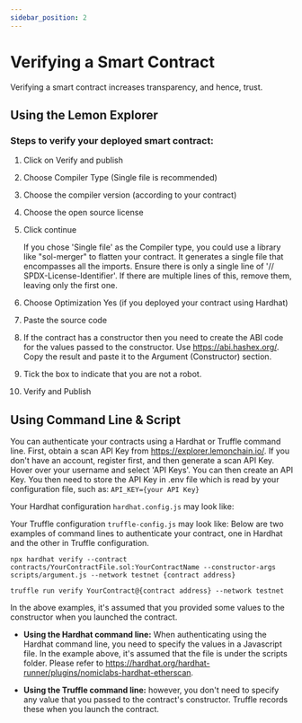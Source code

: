 ```yaml
---
sidebar_position: 2
---
```


# Verifying a Smart Contract

Verifying a smart contract increases transparency, and hence, trust. 

## Using the Lemon Explorer

### Steps to verify your deployed smart contract:

1. Click on Verify and publish
2. Choose Compiler Type (Single file is recommended)
3. Choose the compiler version (according to your contract)
4. Choose the open source license 
5. Click continue   

    If you chose 'Single file' as the Compiler type, you could use a library like "sol-merger" to flatten your contract. It generates a single file that encompasses all the imports. Ensure there is only a single line of '// SPDX-License-Identifier'. If there are multiple lines of this, remove them, leaving only the first one.
6. Choose Optimization Yes (if you deployed your contract using Hardhat) 
7. Paste the source code
8. If the contract has a constructor then you need to create the ABI code for the values passed to the constructor. Use https://abi.hashex.org/. Copy the result and paste it to the Argument (Constructor) section.
9. Tick the box to indicate that you are not a robot.
10. Verify and Publish

## Using Command Line & Script
You can authenticate your contracts using a Hardhat or Truffle command line. First, obtain a scan API Key from https://explorer.lemonchain.io/. If you don't have an account, register first, and then generate a scan API Key. Hover over your username and select 'API Keys'. You can then create an API Key.
You then need to store the API Key in .env file which is read by your configuration file, such as:
`API_KEY={your API Key}`

Your Hardhat configuration `hardhat.config.js` may look like:

Your Truffle configuration `truffle-config.js` may look like:
Below are two examples of command lines to authenticate your contract, one in Hardhat and the other in Truffle configuration.

`npx hardhat verify --contract contracts/YourContractFile.sol:YourContractName --constructor-args scripts/argument.js --network testnet {contract address}`

`truffle run verify YourContract@{contract address} --network testnet`

In the above examples, it's assumed that you provided some values to the constructor when you launched the contract.

- **Using the Hardhat command line:** When authenticating using the Hardhat command line, you need to specify the values in a Javascript file. In the example above, it's assumed that the file is under the scripts folder. Please refer to https://hardhat.org/hardhat-runner/plugins/nomiclabs-hardhat-etherscan.

- **Using the Truffle command line:** however, you don't need to specify any value that you passed to the contract's constructor. Truffle records these when you launch the contract.

